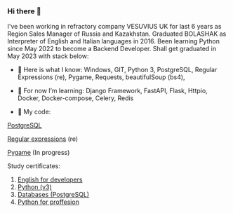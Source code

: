 ### Hi there 👋

I've been working in refractory company VESUVIUS UK for last 6 years as Region Sales Manager of Russia and Kazakhstan.
Graduated BOLASHAK as Interpreter of English and Italian languages in 2016.
Been learning Python since May 2022 to become a Backend Developer. Shall get graduated in May 2023 with stack below:

- 🔭 Here is what I know:
Windows, GIT, Python 3, PostgreSQL, Regular Expressions (re), Pygame, Requests, beautifulSoup (bs4),

- 🌱 For now I’m learning:
Django Framework, FastAPI, Flask, Httpio, Docker, Docker-compose, Celery, Redis



- 💬 My code:

[PostgreSQL](https://github.com/JohnnyLao/3-Databases)

[Regular expressions](https://github.com/JohnnyLao/4-Pro_Python/tree/main/HW2) (re) 

[Pygame](https://github.com/JohnnyLao/Project_Pygame_1) (In progress)

Study certificates:
1) [English for developers](https://github.com/JohnnyLao/Cerfiticates/blob/main/English.pdf)
2) [Python (v3)](https://github.com/JohnnyLao/Cerfiticates/blob/main/1_Python_3.pdf)
3) [Databases (PostgreSQL)](https://github.com/JohnnyLao/Cerfiticates/blob/main/3_Databases.pdf)
4) [Python for proffesion](https://github.com/JohnnyLao/Cerfiticates/blob/main/4_Pro_Python.pdf)
